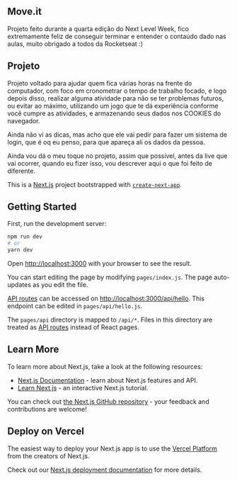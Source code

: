 ## Move.it
Projeto feito durante a quarta edição do Next Level Week, fico extremamente feliz de conseguir terminar e entender o contaúdo dado nas aulas, muito obrigado a todos da Rocketseat :)

## Projeto
Projeto voltado para ajudar quem fica várias horas na frente do computador, com foco em cronometrar o tempo de trabalho focado, e logo depois disso, realizar alguma atividade para não se ter problemas futuros, ou evitar ao máximo, utilizando um jogo que te dá experiência conforme você cumpre as atividades, e armazenando seus dados nos COOKIES do navegador.

Ainda não vi as dicas, mas acho que ele vai pedir para fazer um sistema de login, que é oq eu penso, para que apareça ali os dados da pessoa.

Ainda vou dá o meu toque no projeto, assim que possível, antes da live que vai ocorrer, quando eu fizer isso, vou descrever aqui o que foi feito de diferente.


This is a [Next.js](https://nextjs.org/) project bootstrapped with [`create-next-app`](https://github.com/vercel/next.js/tree/canary/packages/create-next-app).

## Getting Started

First, run the development server:

```bash
npm run dev
# or
yarn dev
```

Open [http://localhost:3000](http://localhost:3000) with your browser to see the result.

You can start editing the page by modifying `pages/index.js`. The page auto-updates as you edit the file.

[API routes](https://nextjs.org/docs/api-routes/introduction) can be accessed on [http://localhost:3000/api/hello](http://localhost:3000/api/hello). This endpoint can be edited in `pages/api/hello.js`.

The `pages/api` directory is mapped to `/api/*`. Files in this directory are treated as [API routes](https://nextjs.org/docs/api-routes/introduction) instead of React pages.

## Learn More

To learn more about Next.js, take a look at the following resources:

- [Next.js Documentation](https://nextjs.org/docs) - learn about Next.js features and API.
- [Learn Next.js](https://nextjs.org/learn) - an interactive Next.js tutorial.

You can check out [the Next.js GitHub repository](https://github.com/vercel/next.js/) - your feedback and contributions are welcome!

## Deploy on Vercel

The easiest way to deploy your Next.js app is to use the [Vercel Platform](https://vercel.com/new?utm_medium=default-template&filter=next.js&utm_source=create-next-app&utm_campaign=create-next-app-readme) from the creators of Next.js.

Check out our [Next.js deployment documentation](https://nextjs.org/docs/deployment) for more details.
